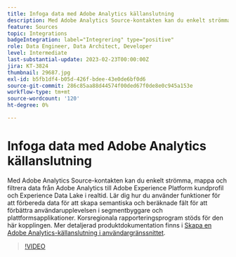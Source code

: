 ```yaml
---
title: Infoga data med Adobe Analytics källanslutning
description: Med Adobe Analytics Source-kontakten kan du enkelt strömma, mappa och filtrera data från Adobe Analytics till Adobe Experience Platform kundprofil och Experience Data Lake i realtid.
feature: Sources
topic: Integrations
badgeIntegration: label="Integrering" type="positive"
role: Data Engineer, Data Architect, Developer
level: Intermediate
last-substantial-update: 2023-02-23T00:00:00Z
jira: KT-3824
thumbnail: 29687.jpg
exl-id: b5fb1df4-b05d-426f-bdee-43e0de6bf0d6
source-git-commit: 286c85aa88d44574f00ded67f0de8e0c945a153e
workflow-type: tm+mt
source-wordcount: '120'
ht-degree: 0%

---
```


# Infoga data med Adobe Analytics källanslutning

Med Adobe Analytics Source-kontakten kan du enkelt strömma, mappa och filtrera data från Adobe Analytics till Adobe Experience Platform kundprofil och Experience Data Lake i realtid. Lär dig hur du använder funktioner för att förbereda data för att skapa semantiska och beräknade fält för att förbättra användarupplevelsen i segmentbyggare och plattformsapplikationer. Korsregionala rapporteringsprogram stöds för den här kopplingen. Mer detaljerad produktdokumentation finns i [Skapa en Adobe Analytics-källanslutning i användargränssnittet](https://experienceleague.adobe.com/docs/experience-platform/sources/ui-tutorials/create/adobe-applications/analytics.html).

>[!VIDEO](https://video.tv.adobe.com/v/29687?learn=on&enablevpops)
